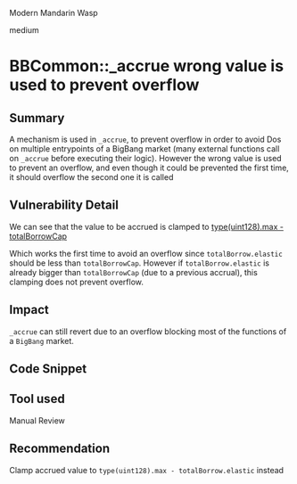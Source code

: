 Modern Mandarin Wasp

medium

# BBCommon::_accrue wrong value is used to prevent overflow

## Summary
A mechanism is used in `_accrue`, to prevent overflow in order to avoid Dos on multiple entrypoints of a BigBang market (many external functions call on `_accrue` before executing their logic). However the wrong value is used to prevent an overflow, and even though it could be prevented the first time, it should overflow the second one it is called

## Vulnerability Detail
We can see that the value to be accrued is clamped to [type(uint128).max - totalBorrowCap](https://github.com/sherlock-audit/2024-02-tapioca/blob/main/Tapioca-bar/contracts/markets/bigBang/BBCommon.sol#L107)

Which works the first time to avoid an overflow since `totalBorrow.elastic` should be less than `totalBorrowCap`. However if `totalBorrow.elastic` is already bigger than `totalBorrowCap` (due to a previous accrual), this clamping does not prevent overflow.

## Impact
`_accrue` can still revert due to an overflow blocking most of the functions of a `BigBang` market.

## Code Snippet

## Tool used

Manual Review

## Recommendation
Clamp accrued value to `type(uint128).max - totalBorrow.elastic` instead